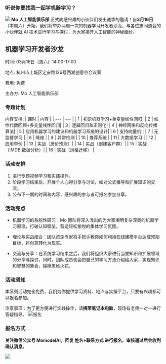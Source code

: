 ### 听说你要找我一起学机器学习？
![](https://ws4.sinaimg.cn/large/006tKfTcgy1g127sas0pqj30ye0m8aes.jpg)
**Mo 人工智能俱乐部** 正式向感兴趣的小伙伴们发出诚挚的邀请！自**3月16日**（本周六）开始，我们将举办两周一次的机器学习开发者沙龙，与各位志同道合的小伙伴就 AI 技术进行学习与探讨，为大家揭开人工智能的神秘面纱。
## 机器学习开发者沙龙

时间:  03月16日（周六）14:00-17:00

地点: 杭州市上城区定安路126号西湖创意谷会议室

费用: 免费

主办方:  Mo 人工智能俱乐部

### 专题计划
内容安排: 
| 课时 | 内容 | 
| --- | --- | 
| 1 | 初识机器学习+单变量线性回归| 
| 2 | 线性代数回顾+多变量线性回归| 
| 3 | 逻辑回归和正则化| 
| 4 | 神经网络和反向传播算法| 
| 5 | 应用机器学习的建议和机器学习系统的设计| 
| 6 | 支持向量机 | 
| 7 | 无监督学习 | 
| 8 | 降维 |
| 9 | 异常检测 | 
| 10 | 推荐系统 | 
| 11 | 大数据学习 | 
| 12 | 应用举例 | 
| 13 | 实战（房价预测）| 
| 14 | 实战（创建客户群）| 
| 15 | 实战（IMDB 数据分析）| 
| 16 | 实战（风格迁移） | 

### 活动安排
1. 进行专题视频学习和实践操作。
2. 阶段学习结束后，开展个人心得分享与讨论，如对公式推导和扩展知识的交流。
3. 公布下一期的时间和内容，感兴趣的参与者可报名参加分享。
### 活动亮点

- 机器学习的系统性研习：Mo 团队将深入浅出的为大家阐明复杂深奥的机器学习原理，打破认知壁垒，营造轻松愉悦的集体学习氛围。

- 理论与实战结合：团队资深专家将手把手教你如何利用在线建模平台达成预期目标，将创意转化为现实。

- 交流与分享：在系统学习结束之后，我们将组织大家进行当堂知识和扩展领域的分享与探讨，同时，团队成员也会把自己的学习方法介绍给大家，实现知识和智慧的集合，碰擦思维火花。

### 活动须知
本系列活动完全免费，我们为你提供学习资料、地点与实操平台，只要有兴趣都可以报名参加。

注意事项：为了更方便进行实践操作，请**携带笔记本电脑**，现场有老师一对一进行答疑指导。
![报名](https://ws4.sinaimg.cn/large/006tKfTcgy1g12863b6byj311w08it99.jpg)

### 报名方式
**关注微信公众号 MomodelAI，回复 姓名+联系方式 进行报名，审核通过后会收到确认消息**。

![](https://ws2.sinaimg.cn/large/006tKfTcgy1g113d8jfwkj31320mo0wr.jpg)
